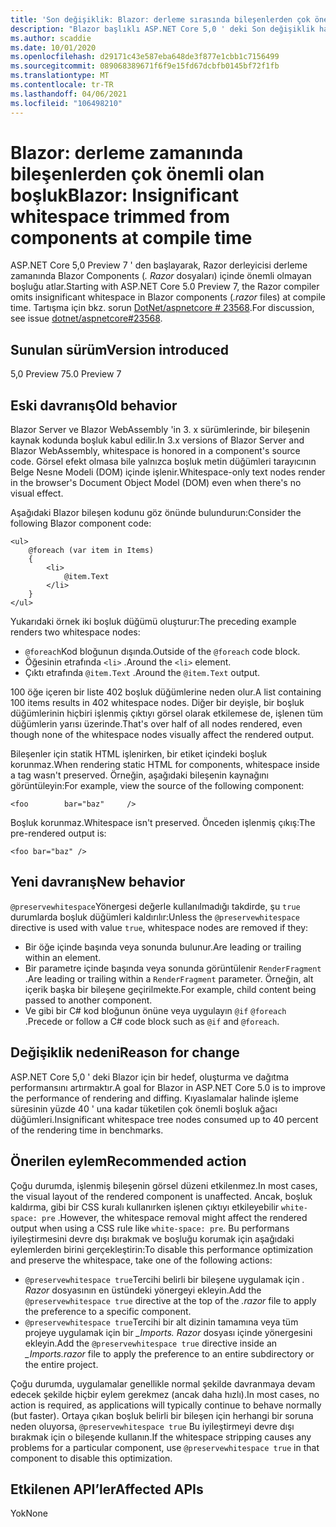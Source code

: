 ```yaml
---
title: 'Son değişiklik: Blazor: derleme sırasında bileşenlerden çok önemli olan boşluk'
description: "Blazor başlıklı ASP.NET Core 5,0 ' deki Son değişiklik hakkında bilgi edinin: derleme zamanında bileşenden kırpılan önemli boşluk"
ms.author: scaddie
ms.date: 10/01/2020
ms.openlocfilehash: d29171c43e587eba648de3f877e1cbb1c7156499
ms.sourcegitcommit: 089068389671f6f9e15fd67dcbfb0145bf72f1fb
ms.translationtype: MT
ms.contentlocale: tr-TR
ms.lasthandoff: 04/06/2021
ms.locfileid: "106498210"
---
```

# <a name="blazor-insignificant-whitespace-trimmed-from-components-at-compile-time"></a><span data-ttu-id="b6f4c-103">Blazor: derleme zamanında bileşenlerden çok önemli olan boşluk</span><span class="sxs-lookup"><span data-stu-id="b6f4c-103">Blazor: Insignificant whitespace trimmed from components at compile time</span></span>

<span data-ttu-id="b6f4c-104">ASP.NET Core 5,0 Preview 7 ' den başlayarak, Razor derleyicisi derleme zamanında Blazor Components (*. Razor* dosyaları) içinde önemli olmayan boşluğu atlar.</span><span class="sxs-lookup"><span data-stu-id="b6f4c-104">Starting with ASP.NET Core 5.0 Preview 7, the Razor compiler omits insignificant whitespace in Blazor components (*.razor* files) at compile time.</span></span> <span data-ttu-id="b6f4c-105">Tartışma için bkz. sorun [DotNet/aspnetcore # 23568](https://github.com/dotnet/aspnetcore/issues/23568).</span><span class="sxs-lookup"><span data-stu-id="b6f4c-105">For discussion, see issue [dotnet/aspnetcore#23568](https://github.com/dotnet/aspnetcore/issues/23568).</span></span>

## <a name="version-introduced"></a><span data-ttu-id="b6f4c-106">Sunulan sürüm</span><span class="sxs-lookup"><span data-stu-id="b6f4c-106">Version introduced</span></span>

<span data-ttu-id="b6f4c-107">5,0 Preview 7</span><span class="sxs-lookup"><span data-stu-id="b6f4c-107">5.0 Preview 7</span></span>

## <a name="old-behavior"></a><span data-ttu-id="b6f4c-108">Eski davranış</span><span class="sxs-lookup"><span data-stu-id="b6f4c-108">Old behavior</span></span>

<span data-ttu-id="b6f4c-109">Blazor Server ve Blazor WebAssembly 'in 3. x sürümlerinde, bir bileşenin kaynak kodunda boşluk kabul edilir.</span><span class="sxs-lookup"><span data-stu-id="b6f4c-109">In 3.x versions of Blazor Server and Blazor WebAssembly, whitespace is honored in a component's source code.</span></span> <span data-ttu-id="b6f4c-110">Görsel efekt olmasa bile yalnızca boşluk metin düğümleri tarayıcının Belge Nesne Modeli (DOM) içinde işlenir.</span><span class="sxs-lookup"><span data-stu-id="b6f4c-110">Whitespace-only text nodes render in the browser's Document Object Model (DOM) even when there's no visual effect.</span></span>

<span data-ttu-id="b6f4c-111">Aşağıdaki Blazor bileşen kodunu göz önünde bulundurun:</span><span class="sxs-lookup"><span data-stu-id="b6f4c-111">Consider the following Blazor component code:</span></span>

```razor
<ul>
    @foreach (var item in Items)
    {
        <li>
            @item.Text
        </li>
    }
</ul>
```

<span data-ttu-id="b6f4c-112">Yukarıdaki örnek iki boşluk düğümü oluşturur:</span><span class="sxs-lookup"><span data-stu-id="b6f4c-112">The preceding example renders two whitespace nodes:</span></span>

* <span data-ttu-id="b6f4c-113">`@foreach`Kod bloğunun dışında.</span><span class="sxs-lookup"><span data-stu-id="b6f4c-113">Outside of the `@foreach` code block.</span></span>
* <span data-ttu-id="b6f4c-114">Öğesinin etrafında `<li>` .</span><span class="sxs-lookup"><span data-stu-id="b6f4c-114">Around the `<li>` element.</span></span>
* <span data-ttu-id="b6f4c-115">Çıktı etrafında `@item.Text` .</span><span class="sxs-lookup"><span data-stu-id="b6f4c-115">Around the `@item.Text` output.</span></span>

<span data-ttu-id="b6f4c-116">100 öğe içeren bir liste 402 boşluk düğümlerine neden olur.</span><span class="sxs-lookup"><span data-stu-id="b6f4c-116">A list containing 100 items results in 402 whitespace nodes.</span></span> <span data-ttu-id="b6f4c-117">Diğer bir deyişle, bir boşluk düğümlerinin hiçbiri işlenmiş çıktıyı görsel olarak etkilemese de, işlenen tüm düğümlerin yarısı üzerinde.</span><span class="sxs-lookup"><span data-stu-id="b6f4c-117">That's over half of all nodes rendered, even though none of the whitespace nodes visually affect the rendered output.</span></span>

<span data-ttu-id="b6f4c-118">Bileşenler için statik HTML işlenirken, bir etiket içindeki boşluk korunmaz.</span><span class="sxs-lookup"><span data-stu-id="b6f4c-118">When rendering static HTML for components, whitespace inside a tag wasn't preserved.</span></span> <span data-ttu-id="b6f4c-119">Örneğin, aşağıdaki bileşenin kaynağını görüntüleyin:</span><span class="sxs-lookup"><span data-stu-id="b6f4c-119">For example, view the source of the following component:</span></span>

```razor
<foo        bar="baz"     />
```

<span data-ttu-id="b6f4c-120">Boşluk korunmaz.</span><span class="sxs-lookup"><span data-stu-id="b6f4c-120">Whitespace isn't preserved.</span></span> <span data-ttu-id="b6f4c-121">Önceden işlenmiş çıkış:</span><span class="sxs-lookup"><span data-stu-id="b6f4c-121">The pre-rendered output is:</span></span>

```razor
<foo bar="baz" />
```

## <a name="new-behavior"></a><span data-ttu-id="b6f4c-122">Yeni davranış</span><span class="sxs-lookup"><span data-stu-id="b6f4c-122">New behavior</span></span>

<span data-ttu-id="b6f4c-123">`@preservewhitespace`Yönergesi değerle kullanılmadığı takdirde, şu `true` durumlarda boşluk düğümleri kaldırılır:</span><span class="sxs-lookup"><span data-stu-id="b6f4c-123">Unless the `@preservewhitespace` directive is used with value `true`, whitespace nodes are removed if they:</span></span>

* <span data-ttu-id="b6f4c-124">Bir öğe içinde başında veya sonunda bulunur.</span><span class="sxs-lookup"><span data-stu-id="b6f4c-124">Are leading or trailing within an element.</span></span>
* <span data-ttu-id="b6f4c-125">Bir parametre içinde başında veya sonunda görüntülenir `RenderFragment` .</span><span class="sxs-lookup"><span data-stu-id="b6f4c-125">Are leading or trailing within a `RenderFragment` parameter.</span></span> <span data-ttu-id="b6f4c-126">Örneğin, alt içerik başka bir bileşene geçirilmekte.</span><span class="sxs-lookup"><span data-stu-id="b6f4c-126">For example, child content being passed to another component.</span></span>
* <span data-ttu-id="b6f4c-127">Ve gibi bir C# kod bloğunun önüne veya uygulayın `@if` `@foreach` .</span><span class="sxs-lookup"><span data-stu-id="b6f4c-127">Precede or follow a C# code block such as `@if` and `@foreach`.</span></span>

## <a name="reason-for-change"></a><span data-ttu-id="b6f4c-128">Değişiklik nedeni</span><span class="sxs-lookup"><span data-stu-id="b6f4c-128">Reason for change</span></span>

<span data-ttu-id="b6f4c-129">ASP.NET Core 5,0 ' deki Blazor için bir hedef, oluşturma ve dağıtma performansını artırmaktır.</span><span class="sxs-lookup"><span data-stu-id="b6f4c-129">A goal for Blazor in ASP.NET Core 5.0 is to improve the performance of rendering and diffing.</span></span> <span data-ttu-id="b6f4c-130">Kıyaslamalar halinde işleme süresinin yüzde 40 ' una kadar tüketilen çok önemli boşluk ağacı düğümleri.</span><span class="sxs-lookup"><span data-stu-id="b6f4c-130">Insignificant whitespace tree nodes consumed up to 40 percent of the rendering time in benchmarks.</span></span>

## <a name="recommended-action"></a><span data-ttu-id="b6f4c-131">Önerilen eylem</span><span class="sxs-lookup"><span data-stu-id="b6f4c-131">Recommended action</span></span>

<span data-ttu-id="b6f4c-132">Çoğu durumda, işlenmiş bileşenin görsel düzeni etkilenmez.</span><span class="sxs-lookup"><span data-stu-id="b6f4c-132">In most cases, the visual layout of the rendered component is unaffected.</span></span> <span data-ttu-id="b6f4c-133">Ancak, boşluk kaldırma, gibi bir CSS kuralı kullanırken işlenen çıktıyı etkileyebilir `white-space: pre` .</span><span class="sxs-lookup"><span data-stu-id="b6f4c-133">However, the whitespace removal might affect the rendered output when using a CSS rule like `white-space: pre`.</span></span> <span data-ttu-id="b6f4c-134">Bu performans iyileştirmesini devre dışı bırakmak ve boşluğu korumak için aşağıdaki eylemlerden birini gerçekleştirin:</span><span class="sxs-lookup"><span data-stu-id="b6f4c-134">To disable this performance optimization and preserve the whitespace, take one of the following actions:</span></span>

* <span data-ttu-id="b6f4c-135">`@preservewhitespace true`Tercihi belirli bir bileşene uygulamak için *. Razor* dosyasının en üstündeki yönergeyi ekleyin.</span><span class="sxs-lookup"><span data-stu-id="b6f4c-135">Add the `@preservewhitespace true` directive at the top of the *.razor* file to apply the preference to a specific component.</span></span>
* <span data-ttu-id="b6f4c-136">`@preservewhitespace true`Tercihi bir alt dizinin tamamına veya tüm projeye uygulamak için bir *_Imports. Razor* dosyası içinde yönergesini ekleyin.</span><span class="sxs-lookup"><span data-stu-id="b6f4c-136">Add the `@preservewhitespace true` directive inside an *_Imports.razor* file to apply the preference to an entire subdirectory or the entire project.</span></span>

<span data-ttu-id="b6f4c-137">Çoğu durumda, uygulamalar genellikle normal şekilde davranmaya devam edecek şekilde hiçbir eylem gerekmez (ancak daha hızlı).</span><span class="sxs-lookup"><span data-stu-id="b6f4c-137">In most cases, no action is required, as applications will typically continue to behave normally (but faster).</span></span> <span data-ttu-id="b6f4c-138">Ortaya çıkan boşluk belirli bir bileşen için herhangi bir soruna neden oluyorsa, `@preservewhitespace true` Bu iyileştirmeyi devre dışı bırakmak için o bileşende kullanın.</span><span class="sxs-lookup"><span data-stu-id="b6f4c-138">If the whitespace stripping causes any problems for a particular component, use `@preservewhitespace true` in that component to disable this optimization.</span></span>

## <a name="affected-apis"></a><span data-ttu-id="b6f4c-139">Etkilenen API’ler</span><span class="sxs-lookup"><span data-stu-id="b6f4c-139">Affected APIs</span></span>

<span data-ttu-id="b6f4c-140">Yok</span><span class="sxs-lookup"><span data-stu-id="b6f4c-140">None</span></span>

<!--

### Category

ASP.NET Core

### Affected APIs

Not detectable via API analysis

-->
